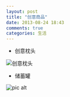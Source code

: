 ```yaml
---
layout: post
title: "创意商品"
date: 2013-08-24 18:43
comments: true
categories: 生活
---
```


- 创意枕头

![创意枕头](http://t3.qpic.cn/mblogpic/e99d158335de960cd828/460) 

- 储蓄罐

![pic alt](http://t1.qpic.cn/mblogpic/139b847ccf406357039c/460 "opt title")
